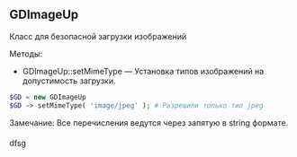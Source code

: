 ## GDImageUp
Класс для безопасной загрузки изображений

Методы:
- GDImageUp::setMimeType — Установка типов изображений на допустимость загрузки.
```PHP
$GD = new GDImageUp
$GD -> setMimeType( 'image/jpeg' ); # Разрешили только тип jpeg
```
Замечание: Все перечисления ведутся через запятую в string формате.
####
dfsg

